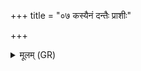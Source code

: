 +++
title = "०७ कस्यैनं दन्तैः प्राशीः"

+++
<details><summary>मूलम् (GR)</summary>

(…) । +++(see 1abc)+++  
कस्यैनं दन्तैः प्राशीः ॥
</details>